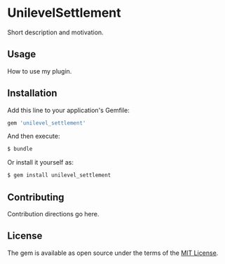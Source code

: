 # UnilevelSettlement
Short description and motivation.

## Usage
How to use my plugin.

## Installation
Add this line to your application's Gemfile:

```ruby
gem 'unilevel_settlement'
```

And then execute:
```bash
$ bundle
```

Or install it yourself as:
```bash
$ gem install unilevel_settlement
```

## Contributing
Contribution directions go here.

## License
The gem is available as open source under the terms of the [MIT License](https://opensource.org/licenses/MIT).
